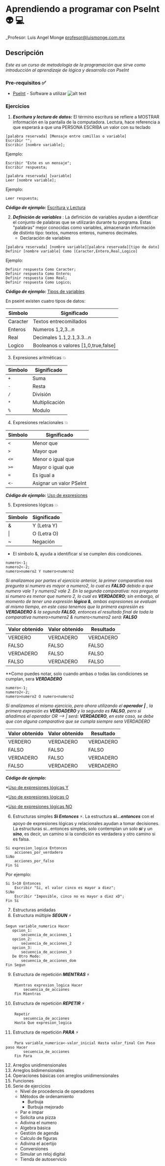 # Aprendiendo a programar con PseInt :alien: :computer: 

_Profesor: Luis Angel Monge profesor@luismonge.com.mx

## Descripción

_Este es un curso de metodología de la programación que sirve como introducción al aprendizaje de lógica y desarrollo con PseInt_

### Pre-requisitos :white_check_mark:

* [PseInt](http://pseint.sourceforge.net/) - Software a utilizar
![alt text](https://github.com/IamLAM/PSeInt/blob/master/img/pseint.jpg "Pseint")

### Ejercicios
1. ***Escritura y lectura de datos:*** El término escritura se refiere a MOSTRAR información en la pantalla de la computadora. Lectura, hace referencia a que esperará a que una PERSONA ESCRIBA un valor con su teclado
```PseInt
[palabra reservada] [Mensaje entre comillas o variable]
Escribir "";
Escribir [nombre variable];
```
Ejemplo:
```PseInt
Escribir "Este es un mensaje";
Escribir respuesta;
```

```PseInt
[palabra reservada] [variable]
Leer [nombre variable];
```
Ejemplo:
```PseInt
Leer respuesta;
```
***Código de ejemplo:*** [Escritura y Lectura](https://github.com/IamLAM/PSeInt/blob/master/Definiciones.psc)

2. ***Definición de variables*** : La definición de variables ayudan a identificar el conjunto de palabras que se utilizarán durante tu programa. Estas "palabras" mejor conocidas como variables, almacenarán información de distinto tipo: textos, numeros enteros, numeros decimales.
    * Declaración de variables
```PseInt
[palabra reservada] [nombre variable][palabra reservada][tipo de dato]
Definir [nombre variable] Como [Caracter,Entero,Real,Logico]
```
Ejemplo:
```PseInt
Definir respuesta Como Caracter;
Definir respuesta Como Entero;
Definir respuesta Como Real;
Definir respuesta Como Logico;
```

***Código de ejemplo:*** [Tipos de variables](https://github.com/IamLAM/PSeInt/blob/master/TiposDeDatos.psc)


En pseint existen cuatro tipos de datos:

  Simbolo | Significado
----------|------------
Caracter  | Textos entrecomillados
Enteros   | Numeros 1,2,3...n
Real      | Decimales 1.1,2.1,3.3...n
Logico    | Booleanos o valores [1,0,true,false]


3. Expresiones aritméticas :collision:

  Simbolo | Significado
----------|------------
`+`         | Suma
`-`         | Resta
`/`         | División
`*`        | Multiplicación
`%`        | Modulo

4. Expresiones relacionales :collision:


 Simbolo | Significado
----------|------------
`<`         | Menor que
`>`         | Mayor que
`<=`         | Menor o igual que
`>=`        | Mayor o igual que
`=`        | Es igual a 
`<-`        | Asignar un valor PSeInt



***Código de ejemplo:*** [Uso de expresiones](https://github.com/IamLAM/PSeInt/blob/master/Ejercicio07_ExpresionesAyR.psc)




5. Expresiones lógicas :collision:


  Simbolo | Significado
----------|------------
&         | Y  (Letra Y)
&#124;   | O  (Letra O) 
~         | Negación

* El simbolo &, ayuda a identificar si se cumplen  dos condiciones.

```PseInt
numero<-1;
numero2<-2;
numero>numero2 Y numero<numero2

```
_Si analizamos por partes el ejercicio anterior, la primer comparativa nos pregunta si numero es mayor a numero2, lo cual es ***FALSO*** debido a que numero vale 1 y numero2 vale 2. En la segunda comparativa: nos pregunta si numero es menor que numero 2, lo cual es ***VERDADERO***; sin embargo, al momento de tener una expresión ***lógica &***, ambas expresiones se evaluan al mismo tiempo, en este caso tenemos que la primera expresión es ***VERDADERO*** &  la segunda ***FALSO***, entonces el resultado final de toda la comparativa numero>numero2 & numero<numero2   será: ***FALSO***_ 


 Valor obtenido | Valor obtenido | Resultado
----------|------------|---------------------
VERDERO   | VERDADERO | VERDADERO
FALSO     | FALSO     | FALSO
VERDADERO | FALSO     | FALSO
FALSO     | VERDADERO | FALSO

**Como puedes notar, solo cuando ambas o todas las condiciones se cumplan, sera ***VERDADERO***

```PseInt
numero<-1;
numero2<-2;
numero>numero2 O numero<numero2

```

_Si analizamos el mismo ejercicio, pero ahora  utilizando el ***operador |*** , la primera expresión es ***VERDADERO*** y  la segunda es ***FALSO***, pero si añadimos el operador OR --> |   será: ***VERDADERO***, en este caso, se debe que con alguna comparativa que se cumpla siempre sera VERDADERO_ 

 Valor obtenido | Valor obtenido | Resultado
----------|------------|---------------------
VERDERO   | VERDADERO | VERDADERO
FALSO     | FALSO     | FALSO
VERDADERO | FALSO     | VERDADERO
FALSO     | VERDADERO | VERDADERO


***Código de ejemplo:*** 

 *[Uso de expresiones lógicas Y](https://github.com/IamLAM/PSeInt/blob/master/Ejercicio09_ExpresionesLogicas.psc)
 
 *[Uso de expresiones lógicas O](https://github.com/IamLAM/PSeInt/blob/master/Ejercicio10_ExpresionesLogicas.psc)

 *[Uso de expresiones lógicas NO](https://github.com/IamLAM/PSeInt/blob/master/Ejercicio11_ExpresionesLogicas.psc)








6. Estructuras simples ***Si Entonces*** :zap:. La estructura ***si...entonces*** con el apoyo de expresiones lógicas y relacionales ayudan a tomar decisiones. La estructuras si...entonces simples, solo contemplan un solo ***si*** y un ***sino***, es decir, un camino si la condición es verdadera y otro camino si es falsa.


```PseInt
Si expresion_logica Entonces
	acciones_por_verdadero
SiNo
	acciones_por_falso
Fin Si
```
Por ejemplo:

```PseInt
Si 5>10 Entonces
	Escribir "Si, el valor cinco es mayor a diez";
SiNo
	Escribir "Imposible, cinco no es mayor a diez xD";
Fin Si
```

7. Estructuras anidadas 
8. Estructura múltiple ***SEGUN*** :zap:
 ```PseInt
Segun variable_numerica Hacer
	opcion_1:
		secuencia_de_acciones_1
	opcion_2:
		secuencia_de_acciones_2
	opcion_3:
		secuencia_de_acciones_3
	De Otro Modo:
		secuencia_de_acciones_dom
Fin Segun
```
9. Estructura de repetición ***MIENTRAS*** :zap:


```PseInt
	Mientras expresion_logica Hacer
		secuencia_de_acciones
	Fin Mientras
```


10. Estructura de repetición ***REPETIR*** :zap:

```PseInt
	Repetir
		secuencia_de_acciones
	Hasta Que expresion_logica

```
 
11. Estructura de repetición ***PARA*** :zap:
```PseInt
	Para variable_numerica<-valor_inicial Hasta valor_final Con Paso paso Hacer
		secuencia_de_acciones
	Fin Para
```
12. Arreglos unidimensionales
13. Arreglos bidimensionales
14. Operaciones básicas con arreglos unidimensionales
15. Funciones
16. Serie de ejercicios
	* Nivel de procedencia de operadores
	* Métodos de ordenamiento
    	* Burbuja
    	* Burbuja mejorado
    * Par e impar
    * Solicita una pizza
    * Adivina el numero
    * Algebra básica
	* Gestión de agenda
    * Calculo de figuras
    * Adivina el acertijo
    * Conversiones 
    * Simular un reloj digital
    * Tienda de autoservicio
